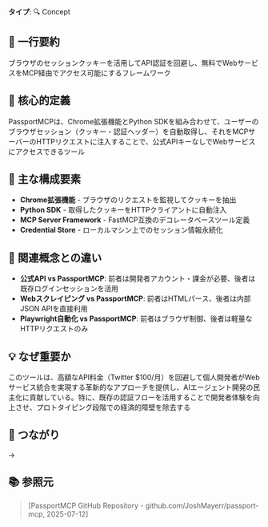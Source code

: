 **タイプ**: 🔍 Concept

## 📝 一行要約
ブラウザのセッションクッキーを活用してAPI認証を回避し、無料でWebサービスをMCP経由でアクセス可能にするフレームワーク

## 🎯 核心的定義
PassportMCPは、Chrome拡張機能とPython SDKを組み合わせて、ユーザーのブラウザセッション（クッキー・認証ヘッダー）を自動取得し、それをMCPサーバーのHTTPリクエストに注入することで、公式APIキーなしでWebサービスにアクセスできるツール

## 🌟 主な構成要素
- **Chrome拡張機能** - ブラウザのリクエストを監視してクッキーを抽出
- **Python SDK** - 取得したクッキーをHTTPクライアントに自動注入
- **MCP Server Framework** - FastMCP互換のデコレータベースツール定義
- **Credential Store** - ローカルマシン上でのセッション情報永続化

## 🔄 関連概念との違い
- **公式API vs PassportMCP**: 前者は開発者アカウント・課金が必要、後者は既存ログインセッションを活用
- **Webスクレイピング vs PassportMCP**: 前者はHTMLパース、後者は内部JSON APIを直接利用
- **Playwright自動化 vs PassportMCP**: 前者はブラウザ制御、後者は軽量なHTTPリクエストのみ

## 💡 なぜ重要か
このツールは、高額なAPI料金（Twitter $100/月）を回避して個人開発者がWebサービス統合を実現する革新的なアプローチを提供し、AIエージェント開発の民主化に貢献している。特に、既存の認証フローを活用することで開発者体験を向上させ、プロトタイピング段階での経済的障壁を除去する

## 🔗 つながり
→ 

## 📚 参照元
> [PassportMCP GitHub Repository - github.com/JoshMayerr/passport-mcp, 2025-07-12]